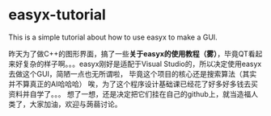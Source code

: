# easyx-tutorial
This is a simple tutorial about how to use easyx to make a GUI.

昨天为了做C++的图形界面，搞了一些**关于easyx的使用教程（雾）**，毕竟QT看起来好复杂的样子啊。。。easyx刚好是适配于Visual Studio的，所以决定使用easyx去做这个GUI，简陋一点也无所谓啦，
毕竟这个项目的核心还是搜索算法（其实并不算真正的AI哈哈哈）
唉，为了这个程序设计基础课已经花了好多好多钱去买资料并自学了。。。
想了一想，还是决定把它们挂在自己的github上，就当造福人类了，大家加油，欢迎与蒟蒻讨论。
